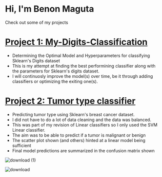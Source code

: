 # Hi, I'm Benon Maguta
Check out some of my projects

# [Project 1: My-Digits-Classification](https://github.com/Benon172/My-Digits-Classification)
* Determining the Optimal Model and Hyperparameters for classifying Sklearn's Digits dataset
* This is my attempt at finding the best performining classifier along with the parameters for Sklearn's digits dataset. 
* I will continuosly improve the model(s) over time, be it through adding classifiers or optimizing the exiting one(s).

# [Project 2: Tumor type classifier](https://github.com/Benon172/Breast-Cancer)
* Predicting tumor type using Sklearn's breast cancer dataset. 
* I did not have to do a lot of data cleaning and the data was balanced. 
* This was part of my revision of Linear classifiers so I only used the SVM Linear classifier.
* The aim was to be able to predict if a tumor is malignant or benign
* The scatter plot shown (and others) hinted at a linear model being sufficient
* Final model predictions are summarized in the confusion matrix shown

![download (1)](https://user-images.githubusercontent.com/65770102/111370328-c4d33f00-86a0-11eb-8d3a-52c9915ce3c1.png)

![download](https://user-images.githubusercontent.com/65770102/111369523-d49e5380-869f-11eb-9854-afbe980f3942.png)
